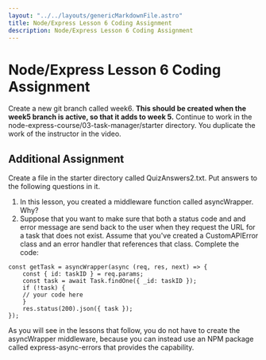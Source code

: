 ```yaml
---
layout: "../../layouts/genericMarkdownFile.astro"
title: Node/Express Lesson 6 Coding Assignment
description: Node/Express Lesson 6 Coding Assignment
---
```


# Node/Express Lesson 6 Coding Assignment

Create a new git branch called week6. **This should be created when the week5 branch is active, so that it adds to week 5.** Continue to work in the node-express-course/03-task-manager/starter directory.  You
duplicate the work of the instructor in the video.

## Additional Assignment

Create a file in the starter directory called QuizAnswers2.txt. Put answers to the following questions in it.

1.  In this lesson, you created a middleware function called asyncWrapper. Why?
2.  Suppose that you want to make sure that both a status code and and error message are send back to the user when they request the URL for a task that does not exist. Assume that you've created a CustomAPIError class and an error handler that references that class. Complete the code:
```
const getTask = asyncWrapper(async (req, res, next) => {
    const { id: taskID } = req.params;
    const task = await Task.findOne({ _id: taskID });
    if (!task) {
    // your code here
    }
    res.status(200).json({ task });
});
```
As you will see in the lessons that follow, you do not have to create the asyncWrapper middleware, because you can instead use an NPM package called express-async-errors that provides the capability.
